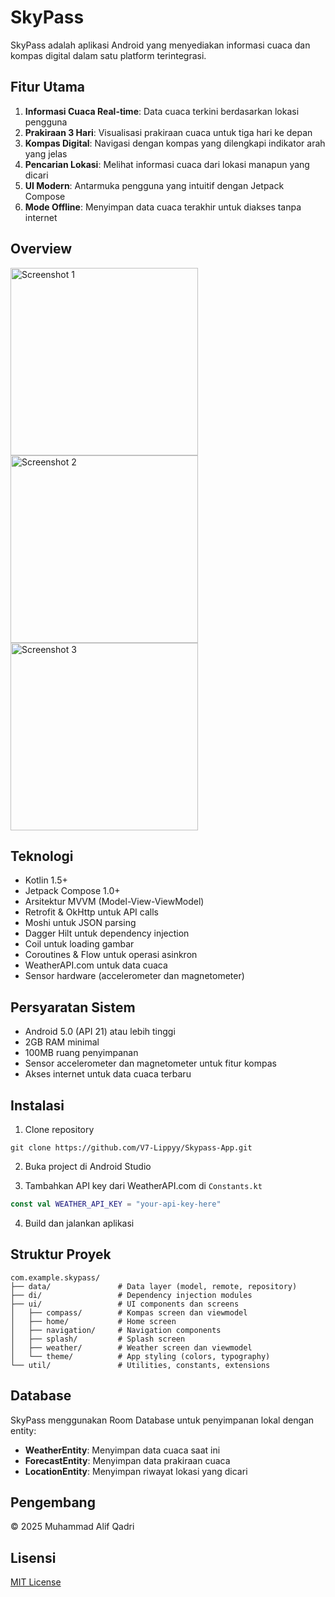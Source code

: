 # SkyPass

SkyPass adalah aplikasi Android yang menyediakan informasi cuaca dan kompas digital dalam satu platform terintegrasi.

## Fitur Utama

1. **Informasi Cuaca Real-time**: Data cuaca terkini berdasarkan lokasi pengguna
2. **Prakiraan 3 Hari**: Visualisasi prakiraan cuaca untuk tiga hari ke depan
3. **Kompas Digital**: Navigasi dengan kompas yang dilengkapi indikator arah yang jelas
4. **Pencarian Lokasi**: Melihat informasi cuaca dari lokasi manapun yang dicari
5. **UI Modern**: Antarmuka pengguna yang intuitif dengan Jetpack Compose
6. **Mode Offline**: Menyimpan data cuaca terakhir untuk diakses tanpa internet

## Overview
<div>
  <img src="https://github.com/user-attachments/assets/14ebf3ad-6e99-4c91-a99e-5d672993ef2b" width="300" alt="Screenshot 1">
  <img src="https://github.com/user-attachments/assets/e64dba81-cc2b-41f5-baee-13345b5f9222" width="300" alt="Screenshot 2">
  <img src="https://github.com/user-attachments/assets/c7e0a761-4b5c-4d25-8105-78dc83690f15" width="300" alt="Screenshot 3">
</div>

## Teknologi

- Kotlin 1.5+
- Jetpack Compose 1.0+
- Arsitektur MVVM (Model-View-ViewModel)
- Retrofit & OkHttp untuk API calls
- Moshi untuk JSON parsing
- Dagger Hilt untuk dependency injection
- Coil untuk loading gambar
- Coroutines & Flow untuk operasi asinkron
- WeatherAPI.com untuk data cuaca
- Sensor hardware (accelerometer dan magnetometer)

## Persyaratan Sistem

- Android 5.0 (API 21) atau lebih tinggi
- 2GB RAM minimal
- 100MB ruang penyimpanan
- Sensor accelerometer dan magnetometer untuk fitur kompas
- Akses internet untuk data cuaca terbaru

## Instalasi

1. Clone repository
```
git clone https://github.com/V7-Lippyy/Skypass-App.git
```

2. Buka project di Android Studio

3. Tambahkan API key dari WeatherAPI.com di `Constants.kt`
```kotlin
const val WEATHER_API_KEY = "your-api-key-here"
```

4. Build dan jalankan aplikasi

## Struktur Proyek

```
com.example.skypass/
├── data/               # Data layer (model, remote, repository)
├── di/                 # Dependency injection modules
├── ui/                 # UI components dan screens 
│   ├── compass/        # Kompas screen dan viewmodel
│   ├── home/           # Home screen
│   ├── navigation/     # Navigation components
│   ├── splash/         # Splash screen
│   ├── weather/        # Weather screen dan viewmodel
│   └── theme/          # App styling (colors, typography)
└── util/               # Utilities, constants, extensions
```

## Database

SkyPass menggunakan Room Database untuk penyimpanan lokal dengan entity:
- **WeatherEntity**: Menyimpan data cuaca saat ini
- **ForecastEntity**: Menyimpan data prakiraan cuaca
- **LocationEntity**: Menyimpan riwayat lokasi yang dicari

## Pengembang

© 2025 Muhammad Alif Qadri

## Lisensi

[MIT License](LICENSE)
